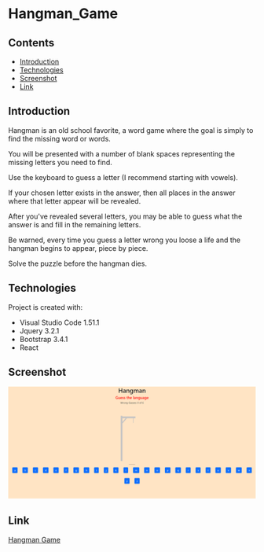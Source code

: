 # Hangman_Game

## Contents

* [Introduction](#Introduction)
* [Technologies](#Technologies)
* [Screenshot](#Screenshot)
* [Link](#Link)

## Introduction

Hangman is an old school favorite, a word game where the goal is simply to find the missing word or words.

You will be presented with a number of blank spaces representing the missing letters you need to find.

Use the keyboard to guess a letter (I recommend starting with vowels).

If your chosen letter exists in the answer, then all places in the answer where that letter appear will be revealed.

After you've revealed several letters, you may be able to guess what the answer is and fill in the remaining letters.

Be warned, every time you guess a letter wrong you loose a life and the hangman begins to appear, piece by piece.

Solve the puzzle before the hangman dies.

## Technologies

Project is created with:

* Visual Studio Code 1.51.1
* Jquery 3.2.1
* Bootstrap 3.4.1
* React

## Screenshot

![image](./src/components/images/screenshot.png)

## Link

[Hangman Game](https://panwaramita.github.io/Hangman_Game/)
